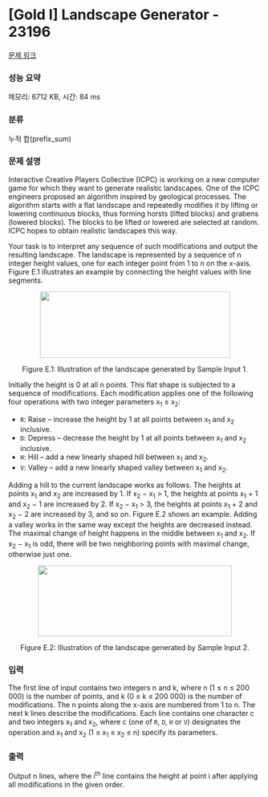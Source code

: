 # [Gold I] Landscape Generator - 23196 

[문제 링크](https://www.acmicpc.net/problem/23196) 

### 성능 요약

메모리: 6712 KB, 시간: 84 ms

### 분류

누적 합(prefix_sum)

### 문제 설명

<p>Interactive Creative Players Collective (ICPC) is working on a new computer game for which they want to generate realistic landscapes. One of the ICPC engineers proposed an algorithm inspired by geological processes. The algorithm starts with a flat landscape and repeatedly modifies it by lifting or lowering continuous blocks, thus forming horsts (lifted blocks) and grabens (lowered blocks). The blocks to be lifted or lowered are selected at random. ICPC hopes to obtain realistic landscapes this way.</p>

<p>Your task is to interpret any sequence of such modifications and output the resulting landscape. The landscape is represented by a sequence of n integer height values, one for each integer point from 1 to n on the x-axis. Figure E.1 illustrates an example by connecting the height values with line segments.</p>

<p style="text-align: center;"><img alt="" src="https://upload.acmicpc.net/dc560aaf-d11d-4c98-85d4-64cf11d250a4/-/preview/" style="width: 379px; height: 132px;"></p>

<p style="text-align: center;">Figure E.1: Illustration of the landscape generated by Sample Input 1.</p>

<p>Initially the height is 0 at all n points. This flat shape is subjected to a sequence of modifications. Each modification applies one of the following four operations with two integer parameters x<sub>1</sub> ≤ x<sub>2</sub>:</p>

<ul>
	<li><code>R</code>: Raise – increase the height by 1 at all points between x<sub>1</sub> and x<sub>2</sub> inclusive.</li>
	<li><code>D</code>: Depress – decrease the height by 1 at all points between x<sub>1</sub> and x<sub>2</sub> inclusive.</li>
	<li><code>H</code>: Hill – add a new linearly shaped hill between x<sub>1</sub> and x<sub>2</sub>.</li>
	<li><code>V</code>: Valley – add a new linearly shaped valley between x<sub>1</sub> and x<sub>2</sub>.</li>
</ul>

<p>Adding a hill to the current landscape works as follows. The heights at points x<sub>1</sub> and x<sub>2</sub> are increased by 1. If x<sub>2</sub> − x<sub>1</sub> > 1, the heights at points x<sub>1</sub> + 1 and x<sub>2</sub> − 1 are increased by 2. If x<sub>2</sub> − x<sub>1</sub> > 3, the heights at points x<sub>1</sub> + 2 and x<sub>2</sub> − 2 are increased by 3, and so on. Figure E.2 shows an example. Adding a valley works in the same way except the heights are decreased instead. The maximal change of height happens in the middle between x<sub>1</sub> and x<sub>2</sub>. If x<sub>2</sub> − x<sub>1</sub> is odd, there will be two neighboring points with maximal change, otherwise just one.</p>

<p style="text-align: center;"><img alt="" src="https://upload.acmicpc.net/02ebd635-ac08-48a6-ba3b-7a87edd7a6a4/-/preview/" style="width: 386px; height: 141px;"></p>

<p style="text-align: center;">Figure E.2: Illustration of the landscape generated by Sample Input 2.</p>

### 입력 

 <p>The first line of input contains two integers n and k, where n (1 ≤ n ≤ 200 000) is the number of points, and k (0 ≤ k ≤ 200 000) is the number of modifications. The n points along the x-axis are numbered from 1 to n. The next k lines describe the modifications. Each line contains one character c and two integers x<sub>1</sub> and x<sub>2</sub>, where c (one of <code>R</code>, <code>D</code>, <code>H</code> or <code>V</code>) designates the operation and x<sub>1</sub> and x<sub>2</sub> (1 ≤ x<sub>1</sub> ≤ x<sub>2</sub> ≤ n) specify its parameters.</p>

### 출력 

 <p>Output n lines, where the i<sup>th</sup> line contains the height at point i after applying all modifications in the given order.</p>

